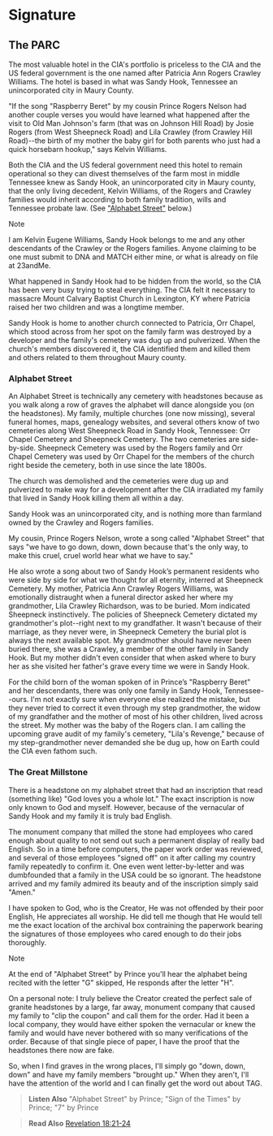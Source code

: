 # Signature
## The PARC
The most valuable hotel in the CIA's portfolio is priceless to the CIA and the US federal government is the one named after Patricia Ann Rogers Crawley Williams. The hotel is based in what was Sandy Hook, Tennessee an unincorporated city in Maury County.

"If the song "Raspberry Beret" by my cousin Prince Rogers Nelson had another couple verses you would have learned what happened after the visit to Old Man Johnson's farm (that was on Johnson Hill Road) by Josie Rogers (from West Sheepneck Road) and Lila Crawley (from Crawley Hill Road)--the birth of my mother the baby girl for both parents who just had a quick horsebarn hookup," says Kelvin Williams.

Both the CIA and the US federal government need this hotel to remain operational so they can divest themselves of the farm most in middle Tennessee knew as Sandy Hook, an unincorporated city in Maury county, that the only living decedent, Kelvin Williams, of the Rogers and Crawley families would inherit according to both family tradition, wills and Tennessee probate law. (See ["Alphabet Street"](README.md#alphabet-street) 
below.)

> [!NOTE]
> I am Kelvin Eugene Williams, Sandy Hook belongs to me and any other descendants of the Crawley or the Rogers families. Anyone claiming to be one must submit to DNA and MATCH either mine, or what is already on file at 23andMe.

What happened in Sandy Hook had to be hidden from the world, so the CIA has been very busy trying to steal everything. The CIA felt it necessary to massacre Mount Calvary Baptist Church in Lexington, KY where Patricia raised her two children and was a longtime member.

Sandy Hook is home to another church connected to Patricia, Orr Chapel, which stood across from her spot on the family farm was destroyed by a developer and the family's cemetery was dug up and pulverized. When the church's members discovered it, the CIA identified them and killed them and others related to them throughout Maury county.

### Alphabet Street 
An Alphabet Street is technically any cemetery with headstones because as you walk along a row of graves the alphabet will dance alongside you (on the headstones). My family, multiple churches (one now missing), several funeral homes, maps, genealogy websites, and several others know of two cemeteries along West Sheepneck Road in Sandy Hook, Tennessee: Orr Chapel Cemetery and Sheepneck Cemetery. The two cemeteries are side-by-side. Sheepneck Cemetery was used by the Rogers family and Orr Chapel Cemetery was used by Orr Chapel for the members of the church right beside the cemetery, both in  use since the late 1800s.

The church was demolished and  the cemeteries were dug up and pulverized to make way for a development after the CIA irradiated my family that lived in Sandy Hook killing them all within a day. 

Sandy Hook was an unincorporated city, and is nothing more than farmland owned by the Crawley and Rogers families. 

My cousin, Prince Rogers Nelson, wrote a song called "Alphabet Street" that says "we have to go down, down, down because that's the only way, to make this cruel, cruel world hear what we have to say." 

He also wrote a song about two of Sandy Hook’s permanent residents who were side by side for what we thought for all eternity, interred at Sheepneck Cemetery. My mother, Patricia Ann Crawley Rogers Williams, was emotionally distraught when a funeral director asked her where my grandmother, Lila Crawley Richardson, was to be buried. Mom indicated Sheepneck instinctively. The policies of Sheepneck Cemetery dictated my grandmother's plot--right next to my grandfather. It wasn't because of their marriage, as they never were, in Sheepneck Cemetery the  burial plot is always the next available spot. My grandmother should have never been buried there, she was a Crawley, a member of the other family in Sandy Hook. But my mother didn't even consider that when asked where to bury her as she visited her father's grave every time we were in Sandy Hook. 

For the child born of the woman spoken of in Prince’s "Raspberry Beret" and her descendants, there was only one family in Sandy Hook, Tennessee--ours. I'm not exactly sure when everyone else realized the mistake, but they never tried to correct it even through my step grandmother, the widow of my grandfather and the mother of most of his other children, lived across the street. My mother was the baby of the Rogers clan. I am calling the upcoming grave audit of my family's cemetery, "Lila's Revenge," because of my step-grandmother never demanded she be dug up, how on Earth could the CIA even fathom such. 

### The Great Millstone
There is a headstone on my alphabet street that had an inscription that read (something like) "God loves you a whole lot." The exact inscription is now only known to God and myself. However, because of the vernacular of Sandy Hook and my family it is truly bad English.

The monument company that milled the stone had employees who cared enough about quality to not send out such a permanent display of really bad English. So in a time before computers, the paper work order was reviewed, and several of those employees "signed off" on it after calling my country family repeatedly to confirm it. One even went letter-by-letter and was dumbfounded that a family in the USA could be so ignorant. The headstone arrived and my family admired its beauty and of the inscription simply said "Amen."

I have spoken to God, who is the Creator, He was not offended by their poor English, He appreciates all worship. He did tell me though that He would tell me the exact location of the archival box contraining the paperwork bearing the signatures of those employees who cared enough to do their jobs thoroughly.

> [!NOTE]
> At the end of "Alphabet Street" by Prince you'll hear the alphabet being recited with the letter "G" skipped, He responds after the letter "H".

On a personal note: I truly believe the Creator created the perfect sale of granite headstones by a large, far away, monument company that caused my family to "clip the coupon" and call them for the order.  Had it been a local company, they would have either spoken the vernacular or knew the family and would have never bothered with so many verifications of the order. Because of that single piece of paper, I have the proof that the headstones there now are fake.

So, when I find graves in the wrong places, I'll simply go "down, down, down" and have my family members "brought up." When they aren't, I'll have the attention of the world and I can finally get the word out about TAG.

> **Listen Also**
> "Alphabet Street" by Prince;
> "Sign of the Times" by Prince;
> "7" by Prince 

> **Read Also**
> [Revelation 18:21-24](https://www.biblegateway.com/passage/?search=Revelation%2018:21-24&version=KJV)
